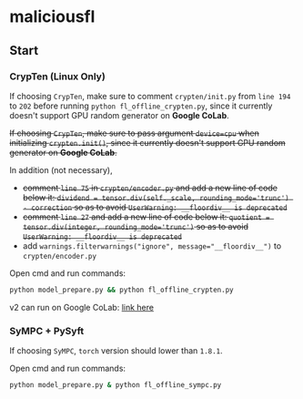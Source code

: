 # maliciousfl

## Start

### CrypTen (Linux Only)
If choosing `CrypTen`, make sure to comment `crypten/init.py` from `line 194` to `202` before running `python fl_offline_crypten.py`, since it currently doesn't support GPU random generator on **Google CoLab**.

~~If choosing `CrypTen`, make sure to pass argument `device=cpu` when initializing `crypten.init()`, since it currently doesn't support GPU random generator on **Google CoLab**.~~

In addition (not necessary), 
- ~~comment `line 75` in `crypten/encoder.py` and add a new line of code below it: `dividend = tensor.div(self._scale, rounding_mode='trunc') - correction` so as to avoid `UserWarning: __floordiv__ is deprecated`~~
- ~~comment `line 27` and add a new line of code below it: `quotient = tensor.div(integer, rounding_mode='trunc')` so as to avoid `UserWarning: __floordiv__ is deprecated`~~
- add `warnings.filterwarnings("ignore", message="__floordiv__")` to `crypten/encoder.py`

Open cmd and run commands:
```cmd
python model_prepare.py && python fl_offline_crypten.py
```

v2 can run on Google CoLab: [link here](https://colab.research.google.com/drive/1DBlVAJr6CWOmcrbLS5i7-lnJJafsD0-f?usp=sharing)

### SyMPC + PySyft
If choosing `SyMPC`, `torch` version should lower than `1.8.1`.

Open cmd and run commands:
```cmd
python model_prepare.py & python fl_offline_sympc.py
```
